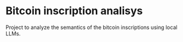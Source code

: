 # Bitcoin inscription analisys
Project to analyze the semantics of the bitcoin inscriptions using local LLMs. 